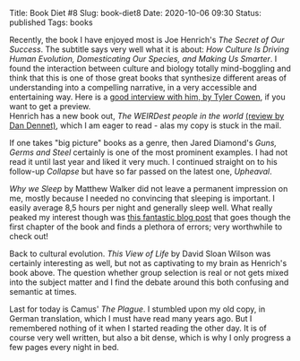 Title: Book Diet #8
Slug: book-diet8
Date: 2020-10-06 09:30
Status: published
Tags: books


Recently, the book I have enjoyed most is Joe Henrich's _The Secret of Our Success_. The subtitle says very well what it is about:
_How Culture Is Driving Human Evolution, Domesticating Our Species, and Making Us Smarter_. I found the interaction between
culture and biology totally mind-boggling and think that this is one of those great books that synthesize different areas of
understanding into a compelling narrative, in a very accessible and entertaining way. Here is a [good interview with him, by Tyler
Cowen](https://medium.com/conversations-with-tyler/joe-henrich-culture-evolution-weird-psychology-social-norms-9756a97850ce), if
you want to get a preview.  
Henrich has a new book out, _The WEIRDest people in the world_ 
[(review by Dan Dennet)](https://www.nytimes.com/2020/09/12/books/review/the-weirdest-people-in-the-world-joseph-henrich.html),
which I am eager to read  -  alas my copy is stuck in the mail.

If one takes "big picture" books as a genre, then Jared Diamond's _Guns, Germs and Steel_ certainly is one of the most prominent
examples. I had not read it until last year and liked it very much. I continued straight on to his follow-up _Collapse_ but
have so far passed on the latest one, _Upheaval_.

_Why we Sleep_ by Matthew Walker did not leave a permanent impression on me, mostly because I needed no convincing that sleeping
is important. I easily
average 8,5 hours per night and generally sleep well. What really peaked my interest though was 
[this fantastic blog post](https://guzey.com/books/why-we-sleep/) that goes though the first chapter of the book and finds
a plethora of errors; very worthwhile to check out!

Back to cultural evolution. _This View of Life_ by David Sloan Wilson was certainly interesting as well, but not as captivating to
my brain as Henrich's book above. The question whether group selection is real or not gets mixed into the subject matter and I find the
debate around this both confusing and semantic at times.

Last for today is Camus' _The Plague_. I stumbled upon my old copy, in German translation, which I must have read many years ago.
But I remembered nothing of it when I started reading the other day. It is of course very well written, but also a bit dense,
which is why I only progress a few pages every night in bed.

